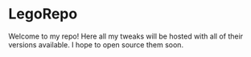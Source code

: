 # LegoRepo
Welcome to my repo! Here all my tweaks will be hosted with all of their versions available. I hope to open source them soon.